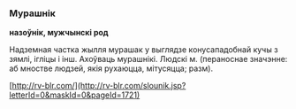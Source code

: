 ### Мурашнік
**назоўнік, мужчынскі род**

Надземная частка жылля мурашак у выглядзе конусападобнай кучы з зямлі, ігліцы і інш. Ахоўваць мурашнікі. Людскі м. (пераноснае значэнне: аб мностве людзей, якія рухаюцца, мітусяцца; разм).

<a rel="author">[http://rv-blr.com/](http://rv-blr.com/slounik.jsp?letterId=0&maskId=0&pageId=1721)</a>
